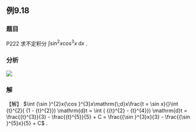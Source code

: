 ## 例9.18
### 题目
P222 求不定积分 $\int {\sin }^{2}x{\cos }^{3}x\mathrm{\;d}x$ .
### 分析
![](https://img.hwenyi.tech/202410220929147.webp)
### 解
【解】 $\int {\sin }^{2}x{\cos }^{3}x\mathrm{\;d}x\frac{t = \sin x}{}\int {t}^{2}( {1 - {t}^{2}}) \mathrm{d}t = \int ( {{t}^{2} - {t}^{4}}) \mathrm{d}t = \frac{{t}^{3}}{3} - \frac{{t}^{5}}{5} + C = \frac{{\sin }^{3}x}{3} - \frac{{\sin }^{5}x}{5} + C$ .